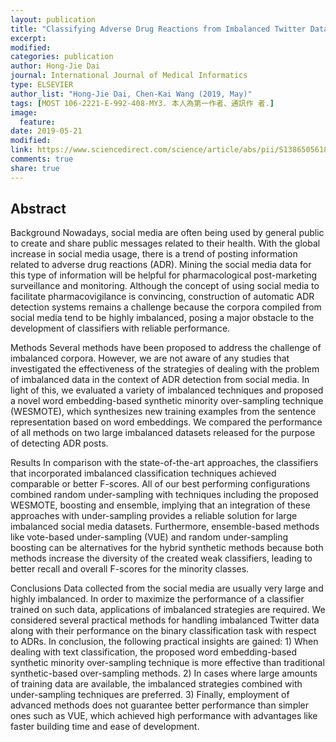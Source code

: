 ```yaml
---
layout: publication
title: "Classifying Adverse Drug Reactions from Imbalanced Twitter Data"
excerpt:
modified:
categories: publication
author: Hong-Jie Dai
journal: International Journal of Medical Informatics
type: ELSEVIER
author_list: "Hong-Jie Dai, Chen-Kai Wang (2019, May)"
tags: [MOST 106-2221-E-992-408-MY3. 本人為第一作者、通訊作 者.]
image:
  feature:
date: 2019-05-21
modified: 
link: https://www.sciencedirect.com/science/article/abs/pii/S1386505618309936?via%3Dihub
comments: true
share: true
---
```


## Abstract

Background
Nowadays, social media are often being used by general public to create and share public messages related to their health. With the global increase in social media usage, there is a trend of posting information related to adverse drug reactions (ADR). Mining the social media data for this type of information will be helpful for pharmacological post-marketing surveillance and monitoring. Although the concept of using social media to facilitate pharmacovigilance is convincing, construction of automatic ADR detection systems remains a challenge because the corpora compiled from social media tend to be highly imbalanced, posing a major obstacle to the development of classifiers with reliable performance.

Methods
Several methods have been proposed to address the challenge of imbalanced corpora. However, we are not aware of any studies that investigated the effectiveness of the strategies of dealing with the problem of imbalanced data in the context of ADR detection from social media. In light of this, we evaluated a variety of imbalanced techniques and proposed a novel word embedding-based synthetic minority over-sampling technique (WESMOTE), which synthesizes new training examples from the sentence representation based on word embeddings. We compared the performance of all methods on two large imbalanced datasets released for the purpose of detecting ADR posts.

Results
In comparison with the state-of-the-art approaches, the classifiers that incorporated imbalanced classification techniques achieved comparable or better F-scores. All of our best performing configurations combined random under-sampling with techniques including the proposed WESMOTE, boosting and ensemble, implying that an integration of these approaches with under-sampling provides a reliable solution for large imbalanced social media datasets. Furthermore, ensemble-based methods like vote-based under-sampling (VUE) and random under-sampling boosting can be alternatives for the hybrid synthetic methods because both methods increase the diversity of the created weak classifiers, leading to better recall and overall F-scores for the minority classes.

Conclusions
Data collected from the social media are usually very large and highly imbalanced. In order to maximize the performance of a classifier trained on such data, applications of imbalanced strategies are required. We considered several practical methods for handling imbalanced Twitter data along with their performance on the binary classification task with respect to ADRs. In conclusion, the following practical insights are gained: 1) When dealing with text classification, the proposed word embedding-based synthetic minority over-sampling technique is more effective than traditional synthetic-based over-sampling methods. 2) In cases where large amounts of training data are available, the imbalanced strategies combined with under-sampling techniques are preferred. 3) Finally, employment of advanced methods does not guarantee better performance than simpler ones such as VUE, which achieved high performance with advantages like faster building time and ease of development.

